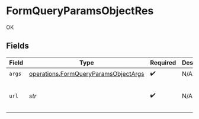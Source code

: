 # FormQueryParamsObjectRes

OK


## Fields

| Field                                                                                                                                                                                                                                                                                                                                                                                                                                                                                                                                                                                                                                                                                                                                                             | Type                                                                                                                                                                                                                                                                                                                                                                                                                                                                                                                                                                                                                                                                                                                                                              | Required                                                                                                                                                                                                                                                                                                                                                                                                                                                                                                                                                                                                                                                                                                                                                          | Description                                                                                                                                                                                                                                                                                                                                                                                                                                                                                                                                                                                                                                                                                                                                                       | Example                                                                                                                                                                                                                                                                                                                                                                                                                                                                                                                                                                                                                                                                                                                                                           |
| ----------------------------------------------------------------------------------------------------------------------------------------------------------------------------------------------------------------------------------------------------------------------------------------------------------------------------------------------------------------------------------------------------------------------------------------------------------------------------------------------------------------------------------------------------------------------------------------------------------------------------------------------------------------------------------------------------------------------------------------------------------------- | ----------------------------------------------------------------------------------------------------------------------------------------------------------------------------------------------------------------------------------------------------------------------------------------------------------------------------------------------------------------------------------------------------------------------------------------------------------------------------------------------------------------------------------------------------------------------------------------------------------------------------------------------------------------------------------------------------------------------------------------------------------------- | ----------------------------------------------------------------------------------------------------------------------------------------------------------------------------------------------------------------------------------------------------------------------------------------------------------------------------------------------------------------------------------------------------------------------------------------------------------------------------------------------------------------------------------------------------------------------------------------------------------------------------------------------------------------------------------------------------------------------------------------------------------------- | ----------------------------------------------------------------------------------------------------------------------------------------------------------------------------------------------------------------------------------------------------------------------------------------------------------------------------------------------------------------------------------------------------------------------------------------------------------------------------------------------------------------------------------------------------------------------------------------------------------------------------------------------------------------------------------------------------------------------------------------------------------------- | ----------------------------------------------------------------------------------------------------------------------------------------------------------------------------------------------------------------------------------------------------------------------------------------------------------------------------------------------------------------------------------------------------------------------------------------------------------------------------------------------------------------------------------------------------------------------------------------------------------------------------------------------------------------------------------------------------------------------------------------------------------------- |
| `args`                                                                                                                                                                                                                                                                                                                                                                                                                                                                                                                                                                                                                                                                                                                                                            | [operations.FormQueryParamsObjectArgs](../../models/operations/formqueryparamsobjectargs.md)                                                                                                                                                                                                                                                                                                                                                                                                                                                                                                                                                                                                                                                                      | :heavy_check_mark:                                                                                                                                                                                                                                                                                                                                                                                                                                                                                                                                                                                                                                                                                                                                                | N/A                                                                                                                                                                                                                                                                                                                                                                                                                                                                                                                                                                                                                                                                                                                                                               |                                                                                                                                                                                                                                                                                                                                                                                                                                                                                                                                                                                                                                                                                                                                                                   |
| `url`                                                                                                                                                                                                                                                                                                                                                                                                                                                                                                                                                                                                                                                                                                                                                             | *str*                                                                                                                                                                                                                                                                                                                                                                                                                                                                                                                                                                                                                                                                                                                                                             | :heavy_check_mark:                                                                                                                                                                                                                                                                                                                                                                                                                                                                                                                                                                                                                                                                                                                                                | N/A                                                                                                                                                                                                                                                                                                                                                                                                                                                                                                                                                                                                                                                                                                                                                               | http://localhost:35123/anything/queryParams/form/obj?any=any&bigint=8821239038968084&bigintStr=9223372036854775808&bool=true&boolOpt=true&date=2020-01-01&dateTime=2020-01-01T00%3A00%3A00.000001Z&decimal=3.141592653589793&decimalStr=3.14159265358979344719667586&enum=one&float32=1.1&int=1&int32=1&int32Enum=55&intEnum=2&num=1.1&objParam=any%2Cany%2Cbigint%2C8821239038968084%2CbigintStr%2C9223372036854775808%2Cbool%2Ctrue%2CboolOpt%2Ctrue%2Cdate%2C2020-01-01%2CdateTime%2C2020-01-01T00%3A00%3A00.000001Z%2Cdecimal%2C3.141592653589793%2CdecimalStr%2C3.14159265358979344719667586%2Cenum%2Cone%2Cfloat32%2C1.1%2Cint%2C1%2Cint32%2C1%2Cint32Enum%2C55%2CintEnum%2C2%2Cnum%2C1.1%2Cstr%2Ctest%2CstrOpt%2CtestOptional&str=test&strOpt=testOptional |